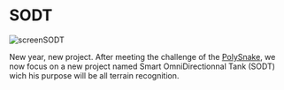 # SODT

![screenSODT](https://github.com/YOUSSNDR/SODT/assets/114215795/aad4a4cb-3860-41a7-ac42-2c4c021a16a0)


New year, new project.
After meeting the challenge of the [PolySnake](https://github.com/YOUSSNDR/PolySnake), we now focus on a new project named Smart OmniDirectionnal Tank (SODT) wich his purpose will be all terrain recognition.
